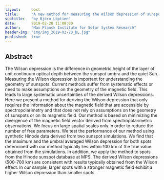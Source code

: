 ```yaml
---
layout:     post
title:      "A new method for measuring the Wilson depression of sunspots"
subtitle:   "by Björn Löptien"
date:       2019-02-28 11:00:00
author:     "Max Planck Institute for Solar System Research"
header-img: "img/img_2019-02-28_BL.jpg"
published:  true
---
```


## Abstract
The Wilson depression is the difference in geometric height of the layer of unit continuum optical depth between the sunspot umbra and the quiet Sun. Measuring the Wilson depression is important for understanding the geometry of sunspots. Current methods suffer from systematic effects or need to make assumptions on the geometry of the magnetic field. This leads to large systematic uncertainties of the derived Wilson depressions. Here we present a method for deriving the Wilson depression that only requires the information about the magnetic field that are accessible by spectropolarimetry and that does not rely on assumptions on the geometry of sunspots or on its magnetic field. Our method is based on minimizing the divergence of the magnetic field vector derived from spectropolarimetric observations. We focus on large spatial scales only in order to reduce the number of free parameters. We test the performance of our method using synthetic Hinode data derived from two sunspot simulations. We find that the maximum and the umbral averaged Wilson depression for both spots determined with our method typically lies within 100 km of the true value obtained from the simulations. In addition, we apply the method to spots from the Hinode sunspot database at MPS. The derived Wilson depressions (500-700 km) are consistent with results typically obtained from the Wilson effect. In our sample, larger spots with a stronger magnetic field exhibit a higher Wilson depression than smaller spots.
